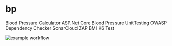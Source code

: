 # bp
Blood Pressure Calculator
ASP.Net Core
Blood Pressure UnitTesting
OWASP Dependency Checker
SonarCloud
ZAP BMI
K6 Test

![example workflow](https://github.com/allinonedashboard/bpcalculator/actions/workflows/dotnet-desktop.yml/badge.svg)
